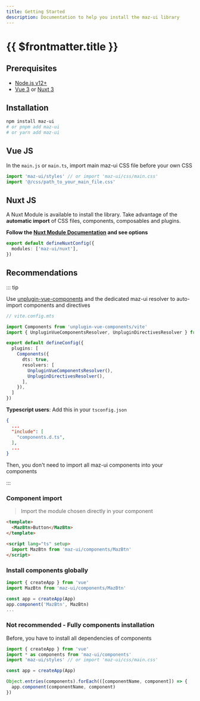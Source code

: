 ```yaml
---
title: Getting Started
description: Documentation to help you install the maz-ui library
---
```


# {{ $frontmatter.title }}

## Prerequisites

- [Node.js v12+](https://nodejs.org/)
- [Vue 3](https://v3.vuejs.org/) or [Nuxt 3](https://v3.nuxtjs.org/)

## Installation

<NpmBadge package="maz-ui" dist-tag="latest" />

```bash
npm install maz-ui
# or pnpm add maz-ui
# or yarn add maz-ui
```

## Vue JS <NpmBadge package="vue" />

In the `main.js` or `main.ts`, import main maz-ui CSS file before your own CSS

```ts
import 'maz-ui/styles' // or import 'maz-ui/css/main.css'
import '@/css/path_to_your_main_file.css'
```

## Nuxt JS <NpmBadge package="nuxt" />

A Nuxt Module is available to install the library. Take advantage of the **automatic import** of CSS files, components, composables and plugins.

**Follow the [Nuxt Module Documentation](./nuxt.md) and see options**

```ts
export default defineNuxtConfig({
  modules: ['maz-ui/nuxt'],
})
```

## Recommendations

::: tip

<NpmBadge package="unplugin-vue-components"></NpmBadge>

Use [unplugin-vue-components](https://github.com/unplugin/unplugin-vue-components) and the dedicated maz-ui resolver to auto-import components and directives

```ts
// vite.config.mts

import Components from 'unplugin-vue-components/vite'
import { UnpluginVueComponentsResolver, UnpluginDirectivesResolver } from 'maz-ui/resolvers'

export default defineConfig({
  plugins: [
    Components({
      dts: true,
      resolvers: [
        UnpluginVueComponentsResolver(),
        UnpluginDirectivesResolver(),
      ],
    }),
  ]
})
```

**Typescript users**: Add this in your `tsconfig.json`

```json
{
  ...
  "include": [
    "components.d.ts",
  ],
  ...
}
```

Then, you don't need to import all maz-ui components into your components

:::

### Component import

> Import the module chosen directly in your component

```html
<template>
  <MazBtn>Button</MazBtn>
</template>

<script lang="ts" setup>
  import MazBtn from 'maz-ui/components/MazBtn'
</script>
```

### Install components globally

```typescript
import { createApp } from 'vue'
import MazBtn from 'maz-ui/components/MazBtn'

const app = createApp(App)
app.component('MazBtn', MazBtn)
...
```

### Not recommended - Fully components installation

Before, you have to install all dependencies of components

```typescript
import { createApp } from 'vue'
import * as components from 'maz-ui/components'
import 'maz-ui/styles' // or import 'maz-ui/css/main.css'

const app = createApp(App)

Object.entries(components).forEach(([componentName, component]) => {
  app.component(componentName, component)
})
```
